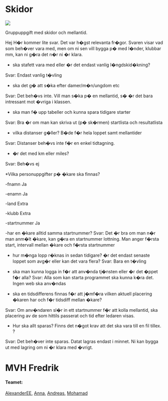 # Skidor
![](https://ya.se/wp-content/uploads/2020/11/ya-logo-blue-bg.svg)

Gruppuppgift med skidor och mellantid.

Hej 
H�r kommer lite svar. Det var h�gst relevanta fr�gor. Svaren visar vad som beh�ver vara med, men om ni sen vill bygga p� med l�nder, klubbar mm, kan ni g�ra det n�r ni �r klara.

* ska stafett vara med eller �r det endast vanlig l�ngdskid�kning?

Svar: Endast vanlig t�vling

* ska det g� att s�ka efter damer/m�n/ungdom etc

Svar: Det beh�vs inte. Vill man s�ka p� en mellantid, s� �r det bara intressant mot �vriga i klassen.

* ska man f� upp tabeller och kunna spara tidigare starter

Svar: Bra �r om man kan skriva ut (p� sk�rmen) startlista och resultatlista

* vilka distanser g�ller? B�de f�r hela loppet samt mellantider

Svar: Distanser beh�vs inte f�r en enkel tidtagning.

* �r det med km eller miles? 

Svar: Beh�vs ej

*Vilka personuppgifter p� �kare ska finnas?

-fnamn Ja

-enamn Ja

-land    Extra

-klubb    Extra

-startnummer Ja

-har en �kare alltid samma startnummer? Svar: Det �r bra om man n�r man anm�lt �kare, kan g�ra en startnummer lottning. Man anger f�rsta start, intervall mellan �kare och f�rsta startnummer

* hur m�nga lopp r�knas in sedan tidigare? �r det endast senaste loppet som avg�r eller kan det vara flera? Svar: Bara en t�vling

* ska man kunna logga in f�r att anv�nda tj�nsten eller �r det �ppet f�r alla? Svar: Alla som kan starta programmet ska kunna k�ra det. Ingen web ska anv�ndas

* ska en tidsdifferens finnas f�r att j�mf�ra vilken aktuell placering �karen har och f�r tidsdiff mellan �kare?

Svar: Om anv�ndaren sl�r in ett startnummer f�r att kolla mellantid, ska placering av de som hittils passerat och tid efter ledaren visas.

* Hur ska allt sparas? Finns det n�got krav att det ska vara till en fil tillex. ?

Svar: Det beh�ver inte sparas. Datat lagras endast i minnet. Ni kan bygga ut med lagring om ni �r klara med �vrigt.


MVH
Fredrik
=======
#### Teamet:
[AlexanderEE](https://github.com/AlexanderEE95 "Alexander"), [Anna](https://github.com/Falafeln "Anna"), [Andreas](https://github.com/Rassey "Andreas"), [Mohamad](https://github.com/MohamadOjail "Mohamad")

